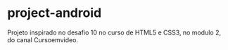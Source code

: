 # project-android
 Projeto inspirado no desafio 10 no curso de HTML5 e CSS3, no modulo 2, do canal Cursoemvideo.
